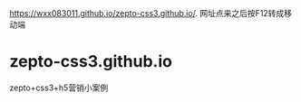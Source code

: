 https://wxx083011.github.io/zepto-css3.github.io/.
网址点来之后按F12转成移动端
# zepto-css3.github.io
zepto+css3+h5营销小案例
